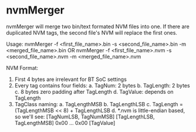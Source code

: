 # nvmMerger
nvmMerger will merge two bin/text formated NVM files into one. If there are
duplicated NVM tags, the second file's NVM will replace the first ones.

Usage:
    nvmMerger -f <first_file_name>.bin -s <second_file_name>.bin -m <merged_file_name>.bin
    OR
    nvmMerger -f <first_file_name>.nvm -s <second_file_name>.nvm -m <merged_file_name>.nvm

NVM Format:
1) First 4 bytes are irrelevant for BT SoC settings
2) Every tag contains four fields:
	a. TagNum: 2 bytes
	b. TagLength: 2 bytes
	c. 8 bytes zero padding after TagLength
	d. TagValue: depends on TagLength
3) TagClass naming:
	a. TagLengthMSB
	b. TagLengthLSB
	c. TagLength = (TagLengthMSB << 8) + TagLengthLSB
	d. *.nvm is little-endian based, so we'll see:
		[TagNumLSB, TagNumMSB] [TagLengthLSB, TagLengthMSB] 0x00 ... 0x00 [TagValue]
